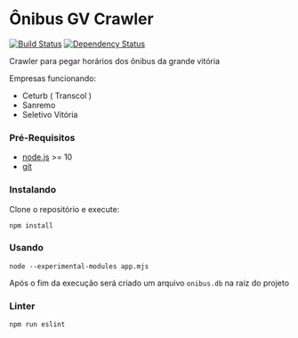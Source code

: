 # Ônibus GV Crawler

[![Build Status](https://travis-ci.org/onibus-gv/onibus-gv-crawler.svg?branch=master)](https://travis-ci.org/onibus-gv/onibus-gv-crawler)
[![Dependency Status](https://dependencyci.com/github/onibus-gv/onibus-gv-crawler/badge)](https://dependencyci.com/github/onibus-gv/onibus-gv-crawler)

Crawler para pegar horários dos ônibus da grande vitória

Empresas funcionando:

- Ceturb ( Transcol )
- Sanremo
- Seletivo Vitória

### Pré-Requisitos

- [node.js](https://nodejs.org) >= 10
- [git](https://git-scm.com/)

### Instalando

Clone o repositório e execute:

```shell
npm install
```

### Usando

```shell
node --experimental-modules app.mjs
```

Após o fim da execução será criado um arquivo `onibus.db` na raiz do projeto

### Linter

```shell
npm run eslint
```
